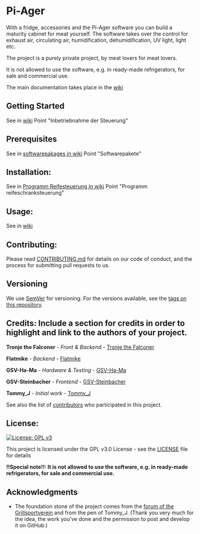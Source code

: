 # Pi-Ager
With a fridge, accessories and the Pi-Ager software you can build a maturity cabinet for meat yourself. The software takes over the control for exhaust air, circulating air, humidification, dehumidification, UV light, light etc.

The project is a purely private project, by meat lovers for meat lovers.

It is not allowed to use the software, e.g. in ready-made refrigerators, for sale and commercial use.

The main documentation takes place in the [wiki](https://github.com/Tronje-the-Falconer/pi-ager/wiki)

## Getting Started
See in [wiki](https://github.com/Tronje-the-Falconer/pi-ager/wiki) Point "Inbetriebnahme der Steuerung"

## Prerequisites
See in [softwarepakages in wiki](https://github.com/Tronje-the-Falconer/pi-ager/wiki/eigenst%C3%A4ndige-Installation#softwarepakete) Point "Softwarepakete"

## Installation:
See in [Programm Reifesteuerung in wiki](https://github.com/Tronje-the-Falconer/pi-ager/wiki/eigenst%C3%A4ndige-Installation#programm-reifeschranksteuerung) Point "Programm reifeschranksteuerung"

## Usage:
See in [wiki](https://github.com/Tronje-the-Falconer/pi-ager/wiki/eigenst%C3%A4ndige-Installation#programm-reifeschranksteuerung)

## Contributing:
Please read [CONTRIBUTING.md](CONTRIBUTING.md) for details on our code of conduct, and the process for submitting pull requests to us.

## Versioning
We use [SemVer](http://semver.org/) for versioning. For the versions available, see the [tags on this repository](https://github.com/Tronje-the-Falconer/Pi-Ager/tags). 

## Credits: Include a section for credits in order to highlight and link to the authors of your project.

 **Tronje the Falconer**  - *Front & Backend* - [Tronje the Falconer](https://github.com/Tronje-the-Falconer)
 
 **Flatmike** - *Backend* - [Flatmike](https://github.com/Flatmike)
 
 **GSV-Ha-Ma** - *Hardware & Testing* - [GSV-Ha-Ma](https://github.com/GSV-Ha-Ma)
 
 **GSV-Steinbacher** - *Frontend* - [GSV-Steinbacher](https://github.com/GSV-Steinbacher)
 
 **Tommy_J** - *Initial work* - [Tommy_J](https://www.grillsportverein.de/forum/members/tommy_j.54659/)

See also the list of [contributors](https://github.com/Tronje-the-Falconer/Pi-Ager/contributors) who participated in this project.


## License:

[![License: GPL v3](https://img.shields.io/badge/License-GPL%20v3-blue.svg)](https://www.gnu.org/licenses/gpl-3.0)

This project is licensed under the GPL v3.0 License - see the [LICENSE](LICENSE) file for details

**!!Special note!!: It is not allowed to use the software, e.g. in ready-made refrigerators, for sale and commercial use.**

## Acknowledgments

* The foundation stone of the project comes from the [forum of the Grillsportverein](https://www.grillsportverein.de/forum/threads/reifeschranksteuerung-per-raspberry-pi-tutorial.231649/) and from the pen of Tommy_J. (Thank you very much for the idea, the work you've done and the permission to post and develop it on GitHub.)
